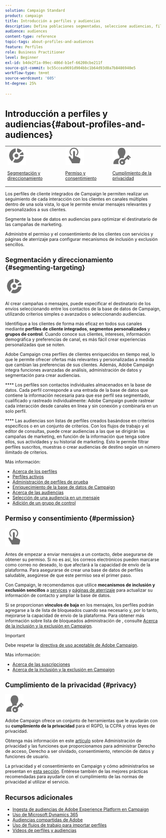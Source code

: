 ```yaml
---
solution: Campaign Standard
product: campaign
title: Introducción a perfiles y audiencias
description: Defina poblaciones segmentadas, seleccione audiencias, filtre destinatarios, recopile datos y actualice perfiles.
audience: audiences
content-type: reference
topic-tags: about-profiles-and-audiences
feature: Perfiles
role: Business Practitioner
level: Beginner
exl-id: b4de2f1a-09ec-486d-b1ef-66208cbe211f
source-git-commit: bc55ccea9691d904bbc1b64d93d0a7b8486940e5
workflow-type: tm+mt
source-wordcount: '605'
ht-degree: 25%

---
```


# Introducción a perfiles y audiencias{#about-profiles-and-audiences}

<table>
<tr>
<td><img src="assets/do-not-localize/icon_segment.svg" width="60px"><p><a href="#segmenting-targeting">Segmentación y direccionamiento</a></p></td>
<td><img src="assets/do-not-localize/icon_permission.svg" width="60px"><p><a href="#permission">Permiso y consentimiento</a></p></td>
<td><img src="assets/do-not-localize/icon_privacy.svg" width="60px"><p><a href="#privacy">Cumplimiento de la privacidad</a></p></td></tr>
</table>

Los perfiles de cliente integrados de Campaign le permiten realizar un seguimiento de cada interacción con los clientes en canales múltiples dentro de una sola vista, lo que le permite enviar mensajes relevantes y personalizados a sus clientes.

Segmente la base de datos en audiencias para optimizar el destinatario de las campañas de marketing.

Administre el permiso y el consentimiento de los clientes con servicios y páginas de aterrizaje para configurar mecanismos de inclusión y exclusión sencillos.

## Segmentación y direccionamiento {#segmenting-targeting}

<img src="assets/do-not-localize/icon_segment.svg" width="60px">

Al crear campañas o mensajes, puede especificar el destinatario de los envíos seleccionando entre los contactos de la base de datos de Campaign, utilizando criterios simples o avanzados o seleccionando audiencias.

Identifique a los clientes de forma más eficaz en todos sus canales mediante **perfiles de cliente integrados**, **segmentos personalizados** y **grupos de control**. Cuando conoce sus clientes, intereses, información demográfica y preferencias de canal, es más fácil crear experiencias personalizadas que se noten.

Adobe Campaign crea perfiles de clientes enriquecidos en tiempo real, lo que le permite ofrecer ofertas más relevantes y personalizadas a medida que cambian las preferencias de sus clientes. Además, Adobe Campaign integra funciones avanzadas de análisis, administración de datos y segmentación para crear audiencias.

**** Los perfiles son contactos individuales almacenados en la base de datos. Cada perfil corresponde a una entrada de la base de datos que contiene la información necesaria para que ese perfil sea segmentado, cualificado y rastreado individualmente: Adobe Campaign puede rastrear cada interacción desde canales en línea y sin conexión y combinarla en un solo perfil.

**** Las audiencias son listas de perfiles creados basándose en criterios específicos o en un conjunto de criterios. Con los flujos de trabajo y el editor de consultas, puede crear audiencias a las que se dirigirán las campañas de marketing, en función de la información que tenga sobre ellos, sus actividades y su historial de marketing. Esto le permite filtrar perfiles suscritos, muestras o crear audiencias de destino según un número ilimitado de criterios.

Más información:

* [Acerca de los perfiles](../../audiences/using/about-profiles.md)
* [Perfiles activos](../../audiences/using/active-profiles.md)
* [Administración de perfiles de prueba](../../audiences/using/managing-test-profiles.md)
* [Enriquecimiento de la base de datos de Campaign](../../audiences/using/enriching-campaign-database.md)
* [Acerca de las audiencias](../../audiences/using/about-audiences.md)
* [Selección de una audiencia en un mensaje](../../audiences/using/selecting-an-audience-in-a-message.md)
* [Adición de un grupo de control](../../sending/using/control-group.md)

## Permiso y consentimiento {#permission}

<img src="assets/do-not-localize/icon_permission.svg"  width="60px">

Antes de empezar a enviar mensajes a un contacto, debe asegurarse de obtener su permiso. Si no es así, los correos electrónicos pueden marcarse como correo no deseado, lo que afectará a la capacidad de envío de la plataforma. Para asegurarse de crear una base de datos de perfiles saludable, asegúrese de que este permiso sea el primer paso.

Con Campaign, le recomendamos que utilice **mecanismos de inclusión y exclusión sencillos** a [services](../../audiences/using/creating-a-service.md) y [páginas de aterrizaje](../../channels/using/getting-started-with-landing-pages.md) para actualizar su información de contacto y ampliar la base de datos.

Si se proporcionan **vínculos de baja** en los mensajes, los perfiles podrán agregarse a la  de lista de bloqueados cuando sea necesario y, por lo tanto, mejorarse la capacidad de envío de la plataforma. Para obtener más información sobre lista de bloqueados administración de , consulte [Acerca de la inclusión y la exclusión en Campaign](../../audiences/using/about-opt-in-and-opt-out-in-campaign.md).

>[!IMPORTANT]
>
>Debe respetar la [directiva de uso aceptable de Adobe Campaign](https://www.adobe.com/legal/terms/aup.html).

Más información:

* [Acerca de las suscripciones](../../audiences/using/about-subscriptions.md)
* [Acerca de la inclusión y la exclusión en Campaign](../../audiences/using/about-opt-in-and-opt-out-in-campaign.md)

## Cumplimiento de la privacidad {#privacy}

<img src="assets/do-not-localize/icon_privacy.svg" width="60px">

Adobe Campaign ofrece un conjunto de herramientas que le ayudarán con su **cumplimiento de la privacidad** para el RGPD, la CCPA y otras leyes de privacidad.

Obtenga más información en este [artículo](https://helpx.adobe.com/es/campaign/kb/campaign-privacy.html) sobre Administración de privacidad y las funciones que proporcionamos para administrar Derecho de acceso, Derecho a ser olvidado, consentimiento, retención de datos y funciones de usuario.

La privacidad y el consentimiento en Campaign y cómo administrarlos se presentan en [esta sección](../../start/using/privacy.md). Entérese también de las mejores prácticas recomendadas para ayudarle con el cumplimiento de las normas de privacidad al utilizar el servicio.

## Recursos adicionales

* [Ingesta de audiencias de Adobe Experience Platform en Campaign](../../integrating/using/ingest-aep-data.md)
* [Uso de Microsoft Dynamics 365](../../integrating/using/d365-acs-get-started.md)
* [Audiencias compartidas de Adobe](../../integrating/using/sharing-audiences-with-audience-manager-or-people-core-service.md)
* [Uso de flujos de trabajo para importar perfiles](../../automating/using/creating-import-workflow-templates.md)
* [Vídeos de perfiles y audiencias](https://experienceleague.adobe.com/docs/campaign-standard-learn/tutorials/profiles-and-audiences/creating-profiles-and-audiences.html)
